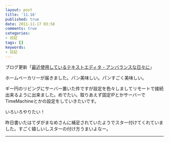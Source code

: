 ```yaml
---
layout: post
title: '11.16'
published: true
date: 2011-11-17 03:58
comments: true
categories:
- 日記
tags: []
keywords:
- 日記
---
```

ブログ更新「[最近使用しているテキストエディタ - アンバランスな日々に](http://d.hatena.ne.jp/soramugi/20111116/1321415427 "最近使用しているテキストエディタ - アンバランスな日々に")」

ホームベーカリーが届きました。パン美味しい。パンすごく美味しい。

ギー円のリビングにサーバー置いた件ですが設定を色々しましてリモートで接続出来るように出来ました。めでたい。取りあえず固定IPとかサーバーでTimeMachineとかの設定をしていきたいです。

いろいろやりたい！

昨日書いたはてダがまなめさんに補足されていたようでスター付けてくれていました。すごく嬉しいしスターの付け方うまいよなー。

---

